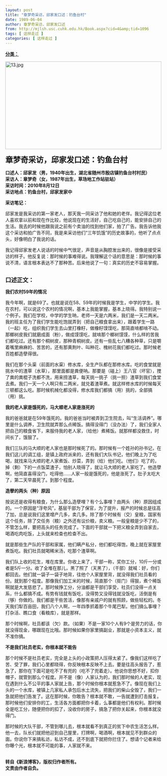 ```yaml
---
layout: post
title: "章梦奇采访，邱家发口述：钓鱼台村"
date: 1989-06-04
author: 章梦奇采访，邱家发口述
from: http://mjlsh.usc.cuhk.edu.hk/Book.aspx?cid=4&amp;tid=1096
tags: [ 这样走过 ]
categories: [ 这样走过 ]
---
```


<div style="margin: 15px 10px 10px 0px;">
<div>
<span id="ctl00_ContentPlaceHolder1_chapter1_SubjectLabel" style="font-weight:bold;text-decoration:underline;">
   分类：
  </span>
</div>
<p>
<img align="top" alt="13.jpg" border="0" height="275" src="https://i.imgur.com/LIwp3Kw.jpg" width="490"/>
</p>
<p>
<strong>
<font size="5">
    章梦奇采访，邱家发口述：钓鱼台村
   </font>
</strong>
</p>
<p>
<strong>
   口述人：邱家发（男，1940年出生，湖北省随州市殷店镇钓鱼台村村民）
   <br/>
   采访人：章梦奇（女，1987年出生，草场地工作站驻站）
   <br/>
   采访时间：2010年8月12日
   <br/>
   采访地点：钓鱼台村，邱家发家中
  </strong>
</p>
<p>
<strong>
   采访笔记：
  </strong>
</p>
<p>
  邱家发是我采访的第一家老人，那天我一同采访了他和她的老伴。我记得这位老人喜欢拿以前和现在作比较，他说现在的生活好，自己吃自己的，能安排自己的生活。我去的时候他跟我说之前有个卖油的找到他们家，拍了广告。我告诉他我这个采访和拍广告不同，我是来采访他们“三年饥饿”的历史故事的，他听了点点头，好像明白了我说的话。
 </p>
<p>
  我记得邱家发老人说话的时候中气很足，声音是从胸腔发出来的，很像是接受采访的样子。他反复说：那时候的事难得说。我理解这个话的意思是：那时候的事说不清，语言根本表达不了那种苦。后来他说了一句：真实的历史不容易掌握。
 </p>
<p>
<br/>
<strong>
<font size="4">
    口述正文：
   </font>
</strong>
</p>
<p>
<strong>
   我们农村59年的情况
  </strong>
</p>
<p>
  我今年啊，就是69了。也就是说在58、59年的时候我是学生，中学的学生。我在农村，可以说这个农村的情况啊，基本上我能掌握，基本上晓得。我特别说一个例子。我们在学校，中学的学生呐，老师一天是六两米，我们是一天二两米。我的班主任为了我们学生能吃饱就弄到（把自己粮食拿出来），跟着学生一路（一起）吃，组织我们学生去山里打橡籽，做橡籽馍馍吃，那简直啃都啃不动。那榔树皮我们就磨成面（粉），做成馍馍吃，就啃那个榔树馍馍，什么样的苦我们都吃过。还有那个桐树皮，那种青桐树皮。还有一些乱七八糟各种草，只是嚼着嘴里麻麻的、苦苦的，还有那黄荆叶、叫种花、槐树花我们都吃过。那时候老百姓都造孽得很。
 </p>
<p>
  我们在那个头渠（前面的水渠）修水库，全生产队都在那修水库。吃的食堂就是挑水中的渣草（水草），那里面都是粪便呐。那要是（碰上）王八官（坏官），搅了粪的粪棍子洗都不洗，用来捞渣草，每天挑一挑子（挑一担）渣草到我们食堂去煮。我们一天一个人啊只有二两米，就兑着渣草煮。就这样修水库的时候每天三顿都这么吃。那时候机械化都没得，修水库我们都搞（用）挑的，全部搞（用）挑。
 </p>
<p>
<strong>
   我的老人家是饿死的，马大顺老人家是涨死的
  </strong>
</p>
<p>
  我的爸爸就是在59年饿死的。我的爸爸当时被弄到卫生院去，叫“生活调养”。哪里是什么调养，卫生院就弄那么点稀饭。搞得没得门（没办法）了，我们全家人把自己的粮食省下，来服侍我的老人家，（给他）煮稀饭。就那样都没救住，时间长了，饿狠了。
 </p>
<p>
  我们三队的马大顺的老人家也是那时候死了的。那时候有一个姓孙的孙书记，在我们这儿的调工组，是镇上政府派来的，还有我们大队书记，他们晚上为了吃喝，就找来马大顺的老人家煮饭、炒菜，弄到（给）他们吃。（他们）吃了的，掉（剩）下的一点饭菜渣子，怕别人晓得了，就让马大顺的老人家吃了。他造孽啊，他简直喜得没门，吃得他……人家一般是饿死的，他是涨死了。肚子太吃大了，第二天早晨死了。到那个程度。
 </p>
<p>
<strong>
   造孽的两头（种）原因
  </strong>
</p>
<p>
  按说还是收得有粮食，为什么那么造孽哩？有个么事哩？由两头（种）原因组成的。一个原因是“浮夸风”，基层干部为了保官，为了提升，报产的时候总是往高了加，总是说我们这里增产几多，卖几多。除了那个时候有（交）皇粮，国家有这个任务，除了交任务（粮）之外还有议价粮，卖义粮。一般皇粮是少不了的，不管怎么样，要把高头的任务完成了。下面的干部就一下把义粮全弄到自家去，喝酒吃肉吃饭，上头就来检查也检查不出。
 </p>
<p>
  就是那些生产队的干部和家属，他们瞒产私分，他们都吃得饱，晚上就在家屋里煮饭吃。我们社员就喝稀米汤，吃那个渣草啊。
 </p>
<p>
  我们队上收的花生，堆在库里。你收上来了，干部一称，奖你工分，10斤一分或者是5斤一分。收了全堆在那儿，黑了照了（天黑了），（干部）就喊：好，你们都回去。他们就一袋子一袋子地背，往他个人家屋里背，就没得我们社员看的份。就到那个程度。那像我们加工米的时候，简直那个（抠门）得狠，煮个稀饭啊就是大发慈悲了。那时候挣工分，分油都是干部们享受，社员们没得一点关系，什么都搞不成。有势有钱就有饭吃，没得势又没得钱就没饭吃，活倒是有（够）你做的。我们都是干些苦活，像那有亲戚户的就有照顾，做些轻松的。冬天我们犁百亩田，我们八个人啊，一年四季抓着那个牛尾巴犁。他们搞么事哩？打杂活、瞧口食（看粮库），就是那样。
 </p>
<p>
  那个时候啊，社员都该（欠）款。（如果）不是一家10个人有9个是劳力的话，你就没得现金，哪跟现在比哦。那时候如果你家里搞副业，那就是小资本主义，就不准你搞。
 </p>
<p>
<strong>
   不是我们社员老实，你根本就不能告
  </strong>
</p>
<p>
  那个时候不是社员老实，完全是上头的小政策把人压得太紧了。像我们这样吃了苦、受了罪，我们心里都晓得，你反映根本反映不上去。要是往高头报告了，惹急了，那你在下面可是吃不了有兜的（吃不了兜着走）。他说你思想不好，扣你帽子，就管到那么个程度。并不是（像）人家认为的，我们那时候的人老实，现在遇到什么不公平的事人家就上告，那个时候你根本就惹急不了。像现在我们上头的一个水库，被镇上几家私人承包后水土流失，把我们的柴山全毁了，我们一急就把他们告发了。这在那时候，你敢告？根本就不敢，一告就遭到打击报复。那时候他们安排你的工，生活各方面都把你卡着，么事都是他们有权利。那时候全是吃工分，随便把你的扣了，没收你的房子，搞急了把你关起来，你根本就没得门。
 </p>
<p>
  那时候的大队干部，不管到哪儿去，根本就看不到真正的贫下中农生活怎么样。他一去，队长们就把他迎到自己屋里，打牌啊，喝酒啊，根本就见不到群众的面。你说你下来搞私访，私访不成，还不到底下就把你拦住了。想请个记者来给你曝个光，根本就不可能的事，人家就不来。
 </p>
<p>
<br/>
<strong>
   转自《新浪博客》，版权归作者所有。
   <br/>
   文责由作者自负。
  </strong>
</p>
</div>
